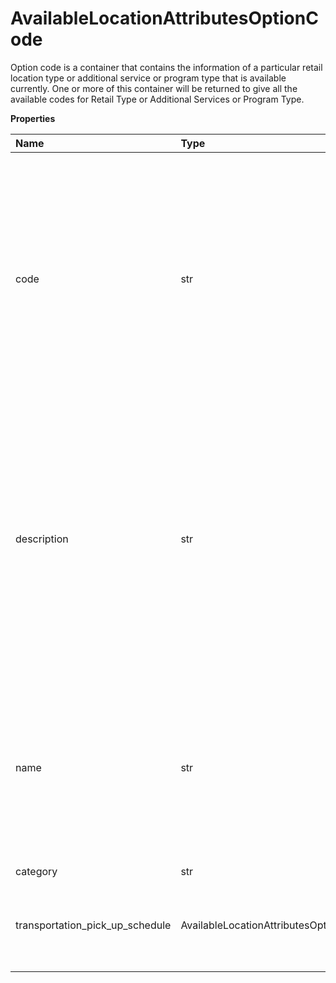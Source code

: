 # AvailableLocationAttributesOptionCode

Option code is a container that contains the information of a particular retail location type or additional service or program type that is available currently. One or more of this container will be returned to give all the available codes for Retail Type or Additional Services or Program Type.

**Properties**

| Name                            | Type                                                              | Required | Description                                                                                                                                                                                                                                                                       |
| :------------------------------ | :---------------------------------------------------------------- | :------- | :-------------------------------------------------------------------------------------------------------------------------------------------------------------------------------------------------------------------------------------------------------------------------------- |
| code                            | str                                                               | ✅       | The valid list of codes and description for Retail Locations or Additional Services or Pro-gram Types that are currently available in the database. This can be obtained by a separate type of request (Request Option 8, 16, 24, 32, 40, 48 and 56).                             |
| description                     | str                                                               | ✅       | Description is only applicable for Program types and Additional Services. It is not provided with Location detail. It is only provided when the request is for All available additional ser-vices or all available Program types. Text will be displayed in the locale requested. |
| name                            | str                                                               | ❌       | Name will indicate the name of Location/Retail Location or Additional Services or Program Types depending on the option code. Text will be displayed in the locale requested.                                                                                                     |
| category                        | str                                                               | ❌       | N/A                                                                                                                                                                                                                                                                               |
| transportation_pick_up_schedule | AvailableLocationAttributesOptionCodeTransportationPickUpSchedule | ❌       | Container to hold information regarding pickup details for each day of the week.                                                                                                                                                                                                  |

<!-- This file was generated by liblab | https://liblab.com/ -->
